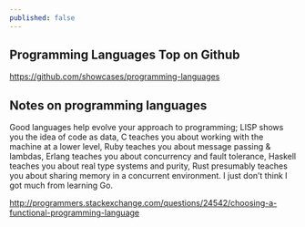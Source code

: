 ```yaml
---
published: false
---
```



## Programming Languages Top on Github

https://github.com/showcases/programming-languages

## Notes on programming languages

Good languages help evolve your approach to programming; LISP shows you the idea of code as data, C teaches you about working with the machine at a lower level, Ruby teaches you about message passing & lambdas, Erlang teaches you about concurrency and fault tolerance, Haskell teaches you about real type systems and purity, Rust presumably teaches you about sharing memory in a concurrent environment. I just don’t think I got much from learning Go.

http://programmers.stackexchange.com/questions/24542/choosing-a-functional-programming-language